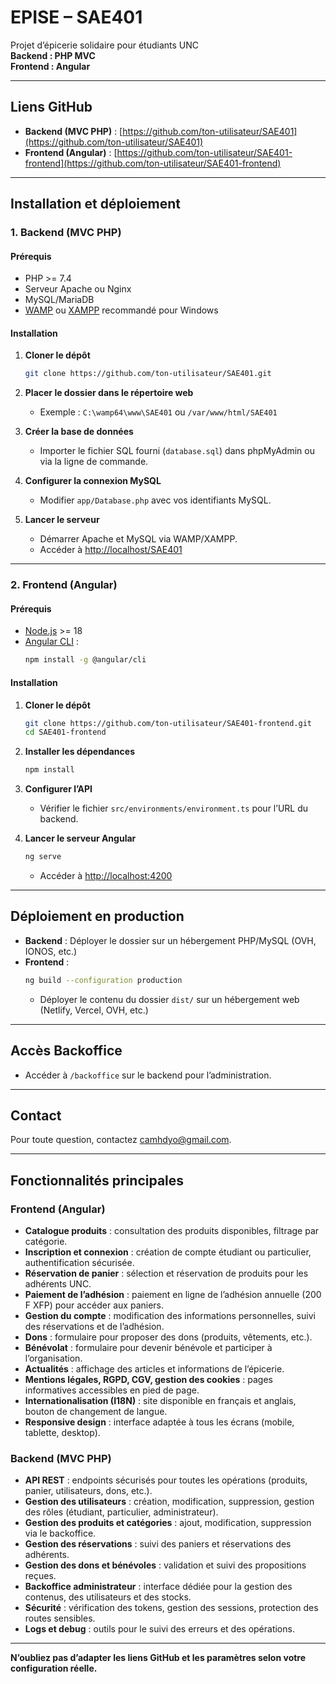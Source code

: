 # EPISE – SAE401

Projet d’épicerie solidaire pour étudiants UNC  
**Backend : PHP MVC**  
**Frontend : Angular**

---

## Liens GitHub

- **Backend (MVC PHP)** : [https://github.com/ton-utilisateur/SAE401](https://github.com/ton-utilisateur/SAE401)
- **Frontend (Angular)** : [https://github.com/ton-utilisateur/SAE401-frontend](https://github.com/ton-utilisateur/SAE401-frontend)

---

## Installation et déploiement

### 1. Backend (MVC PHP)

#### Prérequis

- PHP >= 7.4
- Serveur Apache ou Nginx
- MySQL/MariaDB
- [WAMP](https://www.wampserver.com/) ou [XAMPP](https://www.apachefriends.org/) recommandé pour Windows

#### Installation

1. **Cloner le dépôt**
   ```sh
   git clone https://github.com/ton-utilisateur/SAE401.git
   ```

2. **Placer le dossier dans le répertoire web**
   - Exemple : `C:\wamp64\www\SAE401` ou `/var/www/html/SAE401`

3. **Créer la base de données**
   - Importer le fichier SQL fourni (`database.sql`) dans phpMyAdmin ou via la ligne de commande.

4. **Configurer la connexion MySQL**
   - Modifier `app/Database.php` avec vos identifiants MySQL.

5. **Lancer le serveur**
   - Démarrer Apache et MySQL via WAMP/XAMPP.
   - Accéder à [http://localhost/SAE401](http://localhost/SAE401)

---

### 2. Frontend (Angular)

#### Prérequis

- [Node.js](https://nodejs.org/) >= 18
- [Angular CLI](https://angular.io/cli) :  
  ```sh
  npm install -g @angular/cli
  ```

#### Installation

1. **Cloner le dépôt**
   ```sh
   git clone https://github.com/ton-utilisateur/SAE401-frontend.git
   cd SAE401-frontend
   ```

2. **Installer les dépendances**
   ```sh
   npm install
   ```

3. **Configurer l’API**
   - Vérifier le fichier `src/environments/environment.ts` pour l’URL du backend.

4. **Lancer le serveur Angular**
   ```sh
   ng serve
   ```
   - Accéder à [http://localhost:4200](http://localhost:4200)

---

## Déploiement en production

- **Backend** : Déployer le dossier sur un hébergement PHP/MySQL (OVH, IONOS, etc.)
- **Frontend** :  
  ```sh
  ng build --configuration production
  ```
  - Déployer le contenu du dossier `dist/` sur un hébergement web (Netlify, Vercel, OVH, etc.)

---

## Accès Backoffice

- Accéder à `/backoffice` sur le backend pour l’administration.

---

## Contact

Pour toute question, contactez [camhdyo@gmail.com](mailto:camhdyo@gmail.com).

---

## Fonctionnalités principales

### Frontend (Angular)

- **Catalogue produits** : consultation des produits disponibles, filtrage par catégorie.
- **Inscription et connexion** : création de compte étudiant ou particulier, authentification sécurisée.
- **Réservation de panier** : sélection et réservation de produits pour les adhérents UNC.
- **Paiement de l’adhésion** : paiement en ligne de l’adhésion annuelle (200 F XFP) pour accéder aux paniers.
- **Gestion du compte** : modification des informations personnelles, suivi des réservations et de l’adhésion.
- **Dons** : formulaire pour proposer des dons (produits, vêtements, etc.).
- **Bénévolat** : formulaire pour devenir bénévole et participer à l’organisation.
- **Actualités** : affichage des articles et informations de l’épicerie.
- **Mentions légales, RGPD, CGV, gestion des cookies** : pages informatives accessibles en pied de page.
- **Internationalisation (I18N)** : site disponible en français et anglais, bouton de changement de langue.
- **Responsive design** : interface adaptée à tous les écrans (mobile, tablette, desktop).

### Backend (MVC PHP)

- **API REST** : endpoints sécurisés pour toutes les opérations (produits, panier, utilisateurs, dons, etc.).
- **Gestion des utilisateurs** : création, modification, suppression, gestion des rôles (étudiant, particulier, administrateur).
- **Gestion des produits et catégories** : ajout, modification, suppression via le backoffice.
- **Gestion des réservations** : suivi des paniers et réservations des adhérents.
- **Gestion des dons et bénévoles** : validation et suivi des propositions reçues.
- **Backoffice administrateur** : interface dédiée pour la gestion des contenus, des utilisateurs et des stocks.
- **Sécurité** : vérification des tokens, gestion des sessions, protection des routes sensibles.
- **Logs et debug** : outils pour le suivi des erreurs et des opérations.

---

**N’oubliez pas d’adapter les liens GitHub et les paramètres selon votre configuration réelle.**
